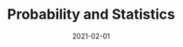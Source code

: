 ---
title: "Probability and Statistics"
collection: teaching
type: "Teaching Assistant"
permalink: /teaching/2021-Prob
venue: "Sharif University of Technology, EE Department"
date: 2021-02-01
location: "Tehran, Iran"
---